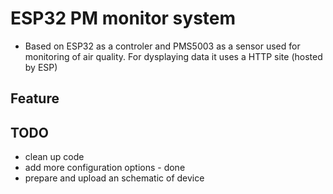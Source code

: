 # ESP32 PM monitor system
- Based on ESP32 as a controler and PMS5003 as a sensor used for monitoring of air quality. 
For dysplaying data it uses a HTTP site (hosted by ESP) 

## Feature






## TODO
- clean up code 
- add more configuration options - done
- prepare and upload an schematic of device
